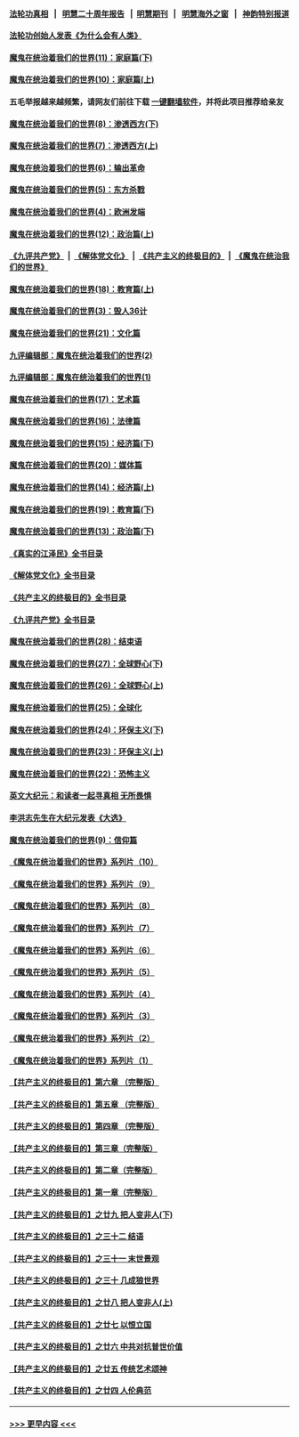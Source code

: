 #### [法轮功真相](https://github.com/gfw-breaker/truth/blob/master/README.md?t=0) &nbsp;&nbsp;|&nbsp;&nbsp; [明慧二十周年报告](https://github.com/gfw-breaker/mh-reports/blob/master/README.md?t=0) &nbsp;&nbsp;|&nbsp;&nbsp;[明慧期刊](https://github.com/gfw-breaker/mh-qikan) &nbsp;&nbsp;|&nbsp;&nbsp; [明慧海外之窗](https://github.com/gfw-breaker/mh-news/blob/master/README.md?t=0) &nbsp;&nbsp;|&nbsp;&nbsp; [神韵特别报道](https://github.com/gfw-breaker/mh-news/blob/master/shenyun.md?t=0)
#### [法轮功创始人发表《为什么会有人类》](../pages/nsc422/n13912117.md?t=04170344) 
#### [魔鬼在统治着我们的世界(11)：家庭篇(下)](../pages/nsc422/n10440961.md?t=04170344) 
#### [魔鬼在统治着我们的世界(10)：家庭篇(上)](../pages/nsc422/n10435448.md?t=04170344) 
#### 五毛举报越来越频繁，请网友们前往下载 [一键翻墙软件](https://github.com/gfw-breaker/ssr-accounts)，并将此项目推荐给亲友
#### [魔鬼在统治着我们的世界(8)：渗透西方(下)](../pages/nsc422/n10429603.md?t=04170344) 
#### [魔鬼在统治着我们的世界(7)：渗透西方(上)](../pages/nsc422/n10426013.md?t=04170344) 
#### [魔鬼在统治着我们的世界(6)：输出革命](../pages/nsc422/n10421536.md?t=04170344) 
#### [魔鬼在统治着我们的世界(5)：东方杀戮](../pages/nsc422/n10417707.md?t=04170344) 
#### [魔鬼在统治着我们的世界(4)：欧洲发端](../pages/nsc422/n10414890.md?t=04170344) 
#### [魔鬼在统治着我们的世界(12)：政治篇(上)](../pages/nsc422/n10444576.md?t=04170344) 
#### [《九评共产党》](https://github.com/begood0513/9ping.md/blob/master/README.md) &nbsp;|&nbsp; [《解体党文化》](../../../../jtdwh.md/blob/master/README.md)  &nbsp;|&nbsp; [《共产主义的终极目的》](../../../../gczydzjmd.md/blob/master/README.md) &nbsp;|&nbsp; [《魔鬼在统治我们的世界》](../../../../mgztzwmdsj.md/blob/master/README.md) 
#### [魔鬼在统治着我们的世界(18)：教育篇(上)](../pages/nsc422/n10526970.md?t=04170344) 
#### [魔鬼在统治着我们的世界(3)：毁人36计](../pages/nsc422/n10411583.md?t=04170344) 
#### [魔鬼在统治着我们的世界(21)：文化篇](../pages/nsc422/n10597706.md?t=04170344) 
#### [九评编辑部：魔鬼在统治着我们的世界(2)](../pages/nsc422/n10410036.md?t=04170344) 
#### [九评编辑部：魔鬼在统治着我们的世界(1)](../pages/nsc422/n10406825.md?t=04170344) 
#### [魔鬼在统治着我们的世界(17)：艺术篇](../pages/nsc422/n10499093.md?t=04170344) 
#### [魔鬼在统治着我们的世界(16)：法律篇](../pages/nsc422/n10485969.md?t=04170344) 
#### [魔鬼在统治着我们的世界(15)：经济篇(下)](../pages/nsc422/n10469975.md?t=04170344) 
#### [魔鬼在统治着我们的世界(20)：媒体篇](../pages/nsc422/n10586579.md?t=04170344) 
#### [魔鬼在统治着我们的世界(14)：经济篇(上)](../pages/nsc422/n10457370.md?t=04170344) 
#### [魔鬼在统治着我们的世界(19)：教育篇(下)](../pages/nsc422/n10564808.md?t=04170344) 
#### [魔鬼在统治着我们的世界(13)：政治篇(下)](../pages/nsc422/n10448270.md?t=04170344) 
#### [《真实的江泽民》全书目录](../pages/nsc422/n13721399.md?t=04170344) 
#### [《解体党文化》全书目录](../pages/nsc422/n13721157.md?t=04170344) 
#### [《共产主义的终极目的》全书目录](../pages/nsc422/n13721048.md?t=04170344) 
#### [《九评共产党》全书目录](../pages/nsc422/n13708085.md?t=04170344) 
#### [魔鬼在统治着我们的世界(28)：结束语](../pages/nsc422/n10936246.md?t=04170344) 
#### [魔鬼在统治着我们的世界(27)：全球野心(下)](../pages/nsc422/n10928319.md?t=04170344) 
#### [魔鬼在统治着我们的世界(26)：全球野心(上)](../pages/nsc422/n10900318.md?t=04170344) 
#### [魔鬼在统治着我们的世界(25)：全球化](../pages/nsc422/n10788205.md?t=04170344) 
#### [魔鬼在统治着我们的世界(24)：环保主义(下)](../pages/nsc422/n10695307.md?t=04170344) 
#### [魔鬼在统治着我们的世界(23)：环保主义(上)](../pages/nsc422/n10688613.md?t=04170344) 
#### [魔鬼在统治着我们的世界(22)：恐怖主义](../pages/nsc422/n10614727.md?t=04170344) 
#### [英文大纪元：和读者一起寻真相 无所畏惧](../pages/nsc422/n12542027.md?t=04170344) 
#### [李洪志先生在大纪元发表《大选》](../pages/nsc422/n12534746.md?t=04170344) 
#### [魔鬼在统治着我们的世界(9)：信仰篇](../pages/nsc422/n10432159.md?t=04170344) 
#### [《魔鬼在统治着我们的世界》系列片（10）](../pages/nsc422/n12292670.md?t=04170344) 
#### [《魔鬼在统治着我们的世界》系列片（9）](../pages/nsc422/n12290859.md?t=04170344) 
#### [《魔鬼在统治着我们的世界》系列片（8）](../pages/nsc422/n12287445.md?t=04170344) 
#### [《魔鬼在统治着我们的世界》系列片（7）](../pages/nsc422/n12283425.md?t=04170344) 
#### [《魔鬼在统治着我们的世界》系列片（6）](../pages/nsc422/n12282314.md?t=04170344) 
#### [《魔鬼在统治着我们的世界》系列片（5）](../pages/nsc422/n12281419.md?t=04170344) 
#### [《魔鬼在统治着我们的世界》系列片（4）](../pages/nsc422/n12274024.md?t=04170344) 
#### [《魔鬼在统治着我们的世界》系列片（3）](../pages/nsc422/n12271322.md?t=04170344) 
#### [《魔鬼在统治着我们的世界》系列片（2）](../pages/nsc422/n12269049.md?t=04170344) 
#### [《魔鬼在统治着我们的世界》系列片（1）](../pages/nsc422/n12267575.md?t=04170344) 
#### [【共产主义的终极目的】第六章 （完整版）](../pages/nsc422/n11428913.md?t=04170344) 
#### [【共产主义的终极目的】第五章 （完整版）](../pages/nsc422/n11428912.md?t=04170344) 
#### [【共产主义的终极目的】第四章 （完整版）](../pages/nsc422/n11428907.md?t=04170344) 
#### [【共产主义的终极目的】第三章（完整版）](../pages/nsc422/n11428848.md?t=04170344) 
#### [【共产主义的终极目的】第二章（完整版）](../pages/nsc422/n11428831.md?t=04170344) 
#### [【共产主义的终极目的】第一章（完整版）](../pages/nsc422/n11417651.md?t=04170344) 
#### [【共产主义的终极目的】之廿九 把人变非人(下)](../pages/nsc422/n11344140.md?t=04170344) 
#### [【共产主义的终极目的】之三十二 结语](../pages/nsc422/n11360535.md?t=04170344) 
#### [【共产主义的终极目的】之三十一 末世景观](../pages/nsc422/n11351129.md?t=04170344) 
#### [【共产主义的终极目的】之三十 几成狼世界](../pages/nsc422/n11348280.md?t=04170344) 
#### [【共产主义的终极目的】之廿八 把人变非人(上)](../pages/nsc422/n11340492.md?t=04170344) 
#### [【共产主义的终极目的】之廿七 以恨立国](../pages/nsc422/n11336944.md?t=04170344) 
#### [【共产主义的终极目的】之廿六 中共对抗普世价值](../pages/nsc422/n11324785.md?t=04170344) 
#### [【共产主义的终极目的】之廿五 传统艺术颂神](../pages/nsc422/n11296396.md?t=04170344) 
#### [【共产主义的终极目的】之廿四 人伦典范](../pages/nsc422/n11296397.md?t=04170344) 

----
#### [ >>> 更早内容 <<< ](../indexes/nsc422-earlier.md)
